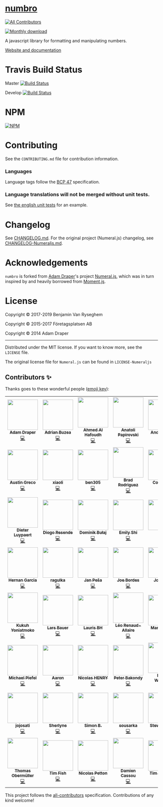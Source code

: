 # [numbro](https://numbrojs.com/)
<!-- ALL-CONTRIBUTORS-BADGE:START - Do not remove or modify this section -->
[![All Contributors](https://img.shields.io/badge/all_contributors-56-orange.svg?style=flat-square)](#contributors-)
<!-- ALL-CONTRIBUTORS-BADGE:END -->

[![Monthly download](https://img.shields.io/npm/dm/numbro.svg?style=flat-square)](https://www.npmjs.com/package/numbro)

A javascript library for formatting and manipulating numbers.

[Website and documentation](http://numbrojs.com)


# Travis Build Status

Master [![Build Status](https://travis-ci.org/BenjaminVanRyseghem/numbro.svg?branch=master)](https://travis-ci.org/BenjaminVanRyseghem/numbro)

Develop [![Build Status](https://travis-ci.org/BenjaminVanRyseghem/numbro.svg?branch=develop)](https://travis-ci.org/BenjaminVanRyseghem/numbro)

# NPM

[![NPM](https://nodei.co/npm/numbro.png?downloads=true)](https://nodei.co/npm/numbro/)

# Contributing

See the `CONTRIBUTING.md` file for contribution information.

### Languages

Language tags follow the [BCP 47](https://tools.ietf.org/html/bcp47) specification.

### Language translations will not be merged without unit tests.

See [the english unit tests](https://github.com/BenjaminVanRyseghem/numbro/blob/develop/tests/languages/en-GB-tests.js) for an example.


# Changelog

See [CHANGELOG.md](CHANGELOG.md). For the original project (Numeral.js) changelog, see [CHANGELOG-Numeraljs.md](CHANGELOG-Numeraljs.md).


# Acknowledgements

`numbro` is forked from [Adam Draper](https://github.com/adamwdraper)'s project
[Numeral.js](http://numeraljs.com/), which was in turn inspired by and heavily borrowed from
[Moment.js](http://momentjs.com).


# License

Copyright © 2017-2019 Benjamin Van Ryseghem

Copyright © 2015-2017 Företagsplatsen AB

Copyright © 2014 Adam Draper

---

Distributed under the MIT license. If you want to know more, see the `LICENSE` file.

The original license file for `Numeral.js` can be found in `LICENSE-Numeraljs`

## Contributors ✨

Thanks goes to these wonderful people ([emoji key](https://allcontributors.org/docs/en/emoji-key)):

<!-- ALL-CONTRIBUTORS-LIST:START - Do not remove or modify this section -->
<!-- prettier-ignore-start -->
<!-- markdownlint-disable -->
<table>
  <tr>
    <td align="center"><a href="http://adamfuckingdraper.com"><img src="https://avatars1.githubusercontent.com/u/678099?v=4" width="100px;" alt=""/><br /><sub><b>Adam Draper</b></sub></a><br /><a href="https://github.com/BenjaminVanRyseghem/numbro/commits?author=adamwdraper" title="Code">💻</a></td>
    <td align="center"><a href="https://github.com/adriang133"><img src="https://avatars3.githubusercontent.com/u/16702919?v=4" width="100px;" alt=""/><br /><sub><b>Adrian Buzea</b></sub></a><br /><a href="https://github.com/BenjaminVanRyseghem/numbro/commits?author=adriang133" title="Code">💻</a></td>
    <td align="center"><a href="https://www.freevision.sk"><img src="https://avatars0.githubusercontent.com/u/43397?v=4" width="100px;" alt=""/><br /><sub><b>Ahmed Al Hafoudh</b></sub></a><br /><a href="https://github.com/BenjaminVanRyseghem/numbro/commits?author=alhafoudh" title="Code">💻</a></td>
    <td align="center"><a href="https://github.com/apapirovski"><img src="https://avatars2.githubusercontent.com/u/20809?v=4" width="100px;" alt=""/><br /><sub><b>Anatoli Papirovski</b></sub></a><br /><a href="https://github.com/BenjaminVanRyseghem/numbro/commits?author=apapirovski" title="Code">💻</a></td>
    <td align="center"><a href="https://github.com/andreialecu"><img src="https://avatars0.githubusercontent.com/u/697707?v=4" width="100px;" alt=""/><br /><sub><b>Andrei Alecu</b></sub></a><br /><a href="https://github.com/BenjaminVanRyseghem/numbro/commits?author=andreialecu" title="Code">💻</a></td>
    <td align="center"><a href="https://github.com/anna-osipova"><img src="https://avatars2.githubusercontent.com/u/3600471?v=4" width="100px;" alt=""/><br /><sub><b>Anna Osipova</b></sub></a><br /><a href="https://github.com/BenjaminVanRyseghem/numbro/commits?author=anna-osipova" title="Code">💻</a></td>
    <td align="center"><a href="https://github.com/T0nio"><img src="https://avatars1.githubusercontent.com/u/8024906?v=4" width="100px;" alt=""/><br /><sub><b>T0nio</b></sub></a><br /><a href="https://github.com/BenjaminVanRyseghem/numbro/commits?author=T0nio" title="Code">💻</a></td>
  </tr>
  <tr>
    <td align="center"><a href="https://austingreco.com"><img src="https://avatars2.githubusercontent.com/u/1650185?v=4" width="100px;" alt=""/><br /><sub><b>Austin Greco</b></sub></a><br /><a href="https://github.com/BenjaminVanRyseghem/numbro/commits?author=austingreco" title="Code">💻</a></td>
    <td align="center"><a href="https://github.com/badplum"><img src="https://avatars2.githubusercontent.com/u/1712352?v=4" width="100px;" alt=""/><br /><sub><b>xiaoli</b></sub></a><br /><a href="https://github.com/BenjaminVanRyseghem/numbro/commits?author=badplum" title="Code">💻</a></td>
    <td align="center"><a href="https://github.com/Ben305"><img src="https://avatars1.githubusercontent.com/u/2217367?v=4" width="100px;" alt=""/><br /><sub><b>ben305</b></sub></a><br /><a href="https://github.com/BenjaminVanRyseghem/numbro/commits?author=Ben305" title="Code">💻</a></td>
    <td align="center"><a href="http://brodrigu.net"><img src="https://avatars1.githubusercontent.com/u/187272?v=4" width="100px;" alt=""/><br /><sub><b>Brad Rodriguez</b></sub></a><br /><a href="https://github.com/BenjaminVanRyseghem/numbro/commits?author=brodrigu" title="Code">💻</a></td>
    <td align="center"><a href="http://xh.io"><img src="https://avatars1.githubusercontent.com/u/2573928?v=4" width="100px;" alt=""/><br /><sub><b>Colin Rudd</b></sub></a><br /><a href="https://github.com/BenjaminVanRyseghem/numbro/commits?author=cnrudd" title="Code">💻</a></td>
    <td align="center"><a href="http://danristic.com"><img src="https://avatars3.githubusercontent.com/u/1205755?v=4" width="100px;" alt=""/><br /><sub><b>Dan Ristic</b></sub></a><br /><a href="https://github.com/BenjaminVanRyseghem/numbro/commits?author=dristic" title="Code">💻</a></td>
    <td align="center"><a href="https://leavetracker.app"><img src="https://avatars3.githubusercontent.com/u/1479448?v=4" width="100px;" alt=""/><br /><sub><b>Dave Clayton</b></sub></a><br /><a href="https://github.com/BenjaminVanRyseghem/numbro/commits?author=davedx" title="Code">💻</a></td>
  </tr>
  <tr>
    <td align="center"><a href="https://moeriki.com"><img src="https://avatars2.githubusercontent.com/u/38758?v=4" width="100px;" alt=""/><br /><sub><b>Dieter Luypaert</b></sub></a><br /><a href="https://github.com/BenjaminVanRyseghem/numbro/commits?author=Moeriki" title="Code">💻</a></td>
    <td align="center"><a href="http://www.thinkdigital.pt"><img src="https://avatars0.githubusercontent.com/u/157494?v=4" width="100px;" alt=""/><br /><sub><b>Diogo Resende</b></sub></a><br /><a href="https://github.com/BenjaminVanRyseghem/numbro/commits?author=dresende" title="Code">💻</a></td>
    <td align="center"><a href="http://www.webit.pl"><img src="https://avatars3.githubusercontent.com/u/1233407?v=4" width="100px;" alt=""/><br /><sub><b>Dominik Bułaj</b></sub></a><br /><a href="https://github.com/BenjaminVanRyseghem/numbro/commits?author=dominikbulaj" title="Code">💻</a></td>
    <td align="center"><a href="http://emi.sh"><img src="https://avatars3.githubusercontent.com/u/15204440?v=4" width="100px;" alt=""/><br /><sub><b>Emily Shi</b></sub></a><br /><a href="https://github.com/BenjaminVanRyseghem/numbro/commits?author=aralisza" title="Code">💻</a></td>
    <td align="center"><a href="https://www.erol.si"><img src="https://avatars1.githubusercontent.com/u/232901?v=4" width="100px;" alt=""/><br /><sub><b>Erol</b></sub></a><br /><a href="https://github.com/BenjaminVanRyseghem/numbro/commits?author=FrEaKmAn" title="Code">💻</a></td>
    <td align="center"><a href="https://github.com/gtrombi"><img src="https://avatars1.githubusercontent.com/u/2681866?v=4" width="100px;" alt=""/><br /><sub><b>gtrombi</b></sub></a><br /><a href="https://github.com/BenjaminVanRyseghem/numbro/commits?author=gtrombi" title="Code">💻</a></td>
    <td align="center"><a href="https://github.com/gwynjudd"><img src="https://avatars1.githubusercontent.com/u/314188?v=4" width="100px;" alt=""/><br /><sub><b>Gwyn Judd</b></sub></a><br /><a href="https://github.com/BenjaminVanRyseghem/numbro/commits?author=gwynjudd" title="Code">💻</a></td>
  </tr>
  <tr>
    <td align="center"><a href="http://blog.dynamicprogrammer.com"><img src="https://avatars1.githubusercontent.com/u/122027?v=4" width="100px;" alt=""/><br /><sub><b>Hernan Garcia</b></sub></a><br /><a href="https://github.com/BenjaminVanRyseghem/numbro/commits?author=hgarcia" title="Code">💻</a></td>
    <td align="center"><a href="https://github.com/ragulka"><img src="https://avatars3.githubusercontent.com/u/593267?v=4" width="100px;" alt=""/><br /><sub><b>ragulka</b></sub></a><br /><a href="https://github.com/BenjaminVanRyseghem/numbro/commits?author=ragulka" title="Code">💻</a></td>
    <td align="center"><a href="https://github.com/smajl"><img src="https://avatars0.githubusercontent.com/u/3033382?v=4" width="100px;" alt=""/><br /><sub><b>Jan Peša</b></sub></a><br /><a href="https://github.com/BenjaminVanRyseghem/numbro/commits?author=smajl" title="Code">💻</a></td>
    <td align="center"><a href="http://www.tsolucio.com"><img src="https://avatars2.githubusercontent.com/u/1237191?v=4" width="100px;" alt=""/><br /><sub><b>Joe Bordes</b></sub></a><br /><a href="https://github.com/BenjaminVanRyseghem/numbro/commits?author=joebordes" title="Code">💻</a></td>
    <td align="center"><a href="https://jkettmann.com"><img src="https://avatars2.githubusercontent.com/u/9722792?v=4" width="100px;" alt=""/><br /><sub><b>Johannes</b></sub></a><br /><a href="https://github.com/BenjaminVanRyseghem/numbro/commits?author=jkettmann" title="Code">💻</a></td>
    <td align="center"><a href="https://github.com/jordydejong"><img src="https://avatars1.githubusercontent.com/u/261761?v=4" width="100px;" alt=""/><br /><sub><b>Jordy de Jong</b></sub></a><br /><a href="https://github.com/BenjaminVanRyseghem/numbro/commits?author=jordydejong" title="Code">💻</a></td>
    <td align="center"><a href="https://github.com/KableM"><img src="https://avatars3.githubusercontent.com/u/1003048?v=4" width="100px;" alt=""/><br /><sub><b>KableM</b></sub></a><br /><a href="https://github.com/BenjaminVanRyseghem/numbro/commits?author=KableM" title="Code">💻</a></td>
  </tr>
  <tr>
    <td align="center"><a href="https://github.com/kukuhyoniatmoko"><img src="https://avatars3.githubusercontent.com/u/7775332?v=4" width="100px;" alt=""/><br /><sub><b>Kukuh Yoniatmoko</b></sub></a><br /><a href="https://github.com/BenjaminVanRyseghem/numbro/commits?author=kukuhyoniatmoko" title="Code">💻</a></td>
    <td align="center"><a href="https://larsbauer.xyz"><img src="https://avatars0.githubusercontent.com/u/3920045?v=4" width="100px;" alt=""/><br /><sub><b>Lars Bauer</b></sub></a><br /><a href="https://github.com/BenjaminVanRyseghem/numbro/commits?author=LarsBauer" title="Code">💻</a></td>
    <td align="center"><a href="http://nix.lv/"><img src="https://avatars2.githubusercontent.com/u/165205?v=4" width="100px;" alt=""/><br /><sub><b>Lauris BH</b></sub></a><br /><a href="https://github.com/BenjaminVanRyseghem/numbro/commits?author=lafriks" title="Code">💻</a></td>
    <td align="center"><a href="http://twitter.com/renaudl"><img src="https://avatars1.githubusercontent.com/u/617989?v=4" width="100px;" alt=""/><br /><sub><b>Léo Renaud-Allaire</b></sub></a><br /><a href="https://github.com/BenjaminVanRyseghem/numbro/commits?author=renaudleo" title="Code">💻</a></td>
    <td align="center"><a href="https://my-azur.de"><img src="https://avatars3.githubusercontent.com/u/822246?v=4" width="100px;" alt=""/><br /><sub><b>Marco Krage</b></sub></a><br /><a href="https://github.com/BenjaminVanRyseghem/numbro/commits?author=sinky" title="Code">💻</a></td>
    <td align="center"><a href="https://mehmet.yatki.com/"><img src="https://avatars1.githubusercontent.com/u/26697004?v=4" width="100px;" alt=""/><br /><sub><b>Mehmet Yatkı</b></sub></a><br /><a href="https://github.com/BenjaminVanRyseghem/numbro/commits?author=yatki" title="Code">💻</a></td>
    <td align="center"><a href="https://github.com/mjmaix"><img src="https://avatars0.githubusercontent.com/u/1903059?v=4" width="100px;" alt=""/><br /><sub><b>MJ Abadilla</b></sub></a><br /><a href="https://github.com/BenjaminVanRyseghem/numbro/commits?author=mjmaix" title="Code">💻</a></td>
  </tr>
  <tr>
    <td align="center"><a href="https://github.com/piefel"><img src="https://avatars3.githubusercontent.com/u/1384302?v=4" width="100px;" alt=""/><br /><sub><b>Michael Piefel</b></sub></a><br /><a href="https://github.com/BenjaminVanRyseghem/numbro/commits?author=piefel" title="Code">💻</a></td>
    <td align="center"><a href="https://github.com/neo13"><img src="https://avatars3.githubusercontent.com/u/4163395?v=4" width="100px;" alt=""/><br /><sub><b>Aaron</b></sub></a><br /><a href="https://github.com/BenjaminVanRyseghem/numbro/commits?author=neo13" title="Code">💻</a></td>
    <td align="center"><a href="https://github.com/nicolashenry"><img src="https://avatars2.githubusercontent.com/u/139160?v=4" width="100px;" alt=""/><br /><sub><b>Nicolas HENRY</b></sub></a><br /><a href="https://github.com/BenjaminVanRyseghem/numbro/commits?author=nicolashenry" title="Code">💻</a></td>
    <td align="center"><a href="https://twitter.com/pbakondy"><img src="https://avatars1.githubusercontent.com/u/500697?v=4" width="100px;" alt=""/><br /><sub><b>Peter Bakondy</b></sub></a><br /><a href="https://github.com/BenjaminVanRyseghem/numbro/commits?author=pbakondy" title="Code">💻</a></td>
    <td align="center"><a href="https://github.com/rocketedaway"><img src="https://avatars2.githubusercontent.com/u/6532916?v=4" width="100px;" alt=""/><br /><sub><b>Randy Wilander</b></sub></a><br /><a href="https://github.com/BenjaminVanRyseghem/numbro/commits?author=rocketedaway" title="Code">💻</a></td>
    <td align="center"><a href="https://www.quinn.mx/"><img src="https://avatars3.githubusercontent.com/u/962930?v=4" width="100px;" alt=""/><br /><sub><b>Quinn</b></sub></a><br /><a href="https://github.com/BenjaminVanRyseghem/numbro/commits?author=pedantic-git" title="Code">💻</a></td>
    <td align="center"><a href="http://www.samisaada.com"><img src="https://avatars2.githubusercontent.com/u/133931?v=4" width="100px;" alt=""/><br /><sub><b>Sami Saada</b></sub></a><br /><a href="https://github.com/BenjaminVanRyseghem/numbro/commits?author=samitheberber" title="Code">💻</a></td>
  </tr>
  <tr>
    <td align="center"><a href="https://github.com/jojosati"><img src="https://avatars3.githubusercontent.com/u/822889?v=4" width="100px;" alt=""/><br /><sub><b>jojosati</b></sub></a><br /><a href="https://github.com/BenjaminVanRyseghem/numbro/commits?author=jojosati" title="Code">💻</a></td>
    <td align="center"><a href="https://github.com/shefrancia"><img src="https://avatars2.githubusercontent.com/u/6153733?v=4" width="100px;" alt=""/><br /><sub><b>Sherlyne</b></sub></a><br /><a href="https://github.com/BenjaminVanRyseghem/numbro/commits?author=shefrancia" title="Code">💻</a></td>
    <td align="center"><a href="https://github.com/sesam"><img src="https://avatars0.githubusercontent.com/u/8921?v=4" width="100px;" alt=""/><br /><sub><b>Simon B.</b></sub></a><br /><a href="https://github.com/BenjaminVanRyseghem/numbro/commits?author=sesam" title="Code">💻</a></td>
    <td align="center"><a href="https://github.com/sousarka"><img src="https://avatars0.githubusercontent.com/u/6607561?v=4" width="100px;" alt=""/><br /><sub><b>sousarka</b></sub></a><br /><a href="https://github.com/BenjaminVanRyseghem/numbro/commits?author=sousarka" title="Code">💻</a></td>
    <td align="center"><a href="https://github.com/stewart42"><img src="https://avatars1.githubusercontent.com/u/1717458?v=4" width="100px;" alt=""/><br /><sub><b>Stewart Scott</b></sub></a><br /><a href="https://github.com/BenjaminVanRyseghem/numbro/commits?author=stewart42" title="Code">💻</a></td>
    <td align="center"><a href="https://collmot.com"><img src="https://avatars2.githubusercontent.com/u/195637?v=4" width="100px;" alt=""/><br /><sub><b>Tamás Nepusz</b></sub></a><br /><a href="https://github.com/BenjaminVanRyseghem/numbro/commits?author=ntamas" title="Code">💻</a></td>
    <td align="center"><a href="http://twitter.com/teppeis"><img src="https://avatars0.githubusercontent.com/u/26476?v=4" width="100px;" alt=""/><br /><sub><b>Teppei Sato</b></sub></a><br /><a href="https://github.com/BenjaminVanRyseghem/numbro/commits?author=teppeis" title="Code">💻</a></td>
  </tr>
  <tr>
    <td align="center"><a href="https://www.thomasobermueller.com"><img src="https://avatars1.githubusercontent.com/u/1851359?v=4" width="100px;" alt=""/><br /><sub><b>Thomas Obermüller</b></sub></a><br /><a href="https://github.com/BenjaminVanRyseghem/numbro/commits?author=thomas88" title="Code">💻</a></td>
    <td align="center"><a href="https://github.com/timfish"><img src="https://avatars2.githubusercontent.com/u/1150298?v=4" width="100px;" alt=""/><br /><sub><b>Tim Fish</b></sub></a><br /><a href="https://github.com/BenjaminVanRyseghem/numbro/commits?author=timfish" title="Code">💻</a></td>
    <td align="center"><a href="https://nicolas.petton.fr"><img src="https://avatars0.githubusercontent.com/u/123539?v=4" width="100px;" alt=""/><br /><sub><b>Nicolas Petton</b></sub></a><br /><a href="https://github.com/BenjaminVanRyseghem/numbro/commits?author=NicolasPetton" title="Code">💻</a></td>
    <td align="center"><a href="http://damiencassou.seasidehosting.st"><img src="https://avatars1.githubusercontent.com/u/217543?v=4" width="100px;" alt=""/><br /><sub><b>Damien Cassou</b></sub></a><br /><a href="https://github.com/BenjaminVanRyseghem/numbro/commits?author=DamienCassou" title="Code">💻</a></td>
    <td align="center"><a href="https://github.com/cornflakeboy"><img src="https://avatars1.githubusercontent.com/u/36692477?v=4" width="100px;" alt=""/><br /><sub><b>Tim Schauder</b></sub></a><br /><a href="https://github.com/BenjaminVanRyseghem/numbro/commits?author=cornflakeboy" title="Code">💻</a></td>
    <td align="center"><a href="https://github.com/jarnovanleeuwen"><img src="https://avatars1.githubusercontent.com/u/1358997?v=4" width="100px;" alt=""/><br /><sub><b>Jarno van Leeuwen</b></sub></a><br /><a href="https://github.com/BenjaminVanRyseghem/numbro/commits?author=jarnovanleeuwen" title="Code">💻</a></td>
    <td align="center"><a href="https://github.com/bhartidengada"><img src="https://avatars2.githubusercontent.com/u/62098434?v=4" width="100px;" alt=""/><br /><sub><b>bhartidengada</b></sub></a><br /><a href="https://github.com/BenjaminVanRyseghem/numbro/commits?author=bhartidengada" title="Code">💻</a></td>
  </tr>
</table>

<!-- markdownlint-enable -->
<!-- prettier-ignore-end -->
<!-- ALL-CONTRIBUTORS-LIST:END -->

This project follows the [all-contributors](https://github.com/all-contributors/all-contributors) specification. Contributions of any kind welcome!